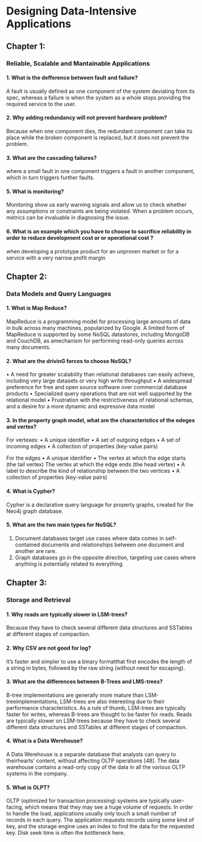 # Designing Data-Intensive Applications
## Chapter 1:
### Reliable, Scalable and Mantainable Applications 

#### 1. What is the defference between fault and failure?
 A fault is usually defined as one component of the system deviating from its spec, whereas a failure is when the system as a whole stops providing the required service to the user. 
 
#### 2. Why adding redundancy will not prevent hardware problem?
Because when one component dies, the redundant component can take its place while the broken component is replaced, but it does not prevent the problem.

#### 3. What are the cascading failures?
where a small fault in one component triggers a fault in another component, which in turn triggers further faults. 

#### 5. What is monitoring?
Monitoring show us early warning signals and allow us to check whether any assumptions or constraints are being violated. When a problem occurs, metrics can be invaluable in diagnosing the issue.

#### 6. What is an example which you have to choose to sacrifice reliability in order to reduce development cost or  or operational cost ?
when developing a prototype product for an unproven market or for a service with a very narrow profit margin


## Chapter 2:
### Data Models and Query Languages

#### 1. What is Map Reduce?
MapReduce is a programming model for processing large amounts of data in bulk across many machines, popularized by Google. A limited form of MapReduce is supported by some NoSQL datastores, including MongoDB and CouchDB, as amechanism for performing read-only queries across many documents.

#### 2. What are the drivinG forces to choose NoSQL?
• A need for greater scalability than relational databases can easily achieve, including very large datasets or very high write throughput
• A widespread preference for free and open source software over commercial database products
• Specialized query operations that are not well supported by the relational model
• Frustration with the restrictiveness of relational schemas, and a desire for a more dynamic and expressive data model 

#### 3. In the property graph model, what are the characteristics of the edeges and vertex?
For vertexes:
• A unique identifier
• A set of outgoing edges
• A set of incoming edges
• A collection of properties (key-value pairs)

For the edges
• A unique identifier
• The vertex at which the edge starts (the tail vertex)
The vertex at which the edge ends (the head vertex)
• A label to describe the kind of relationship between the two vertices
• A collection of properties (key-value pairs)

#### 4. What is Cypher?
Cypher is a declarative query language for property graphs, created for the Neo4j graph database.

#### 5. What are the two main types for NoSQL?
1. Document databases target use cases where data comes in self-contained documents and relationships between one document and another are rare.
2. Graph databases go in the opposite direction, targeting use cases where anything is potentially related to everything.

## Chapter 3:
### Storage and Retrieval

#### 1. Why reads are typically slower in LSM-trees?
Because they have to check several different data structures and SSTables at different stages of compaction.

#### 2. Why CSV are not good for log?
It’s faster and simpler to use a binary formatthat first encodes the length of a string in bytes, followed by the raw string (without need for escaping).

#### 3. What are the differences between B-Trees and LMS-trees?
 B-tree implementations are generally more mature than LSM-treeimplementations, LSM-trees are also interesting due to their performance characteristics. As a rule of thumb, LSM-trees are typically faster for writes, whereas B-trees are thought to be faster for reads. Reads are typically slower on LSM-trees because they have to check several different data structures and SSTables at different stages of compaction.
 
#### 4. What is a Data Werehouse?
A Data Werehouse is a separate database that analysts can query to theirhearts’ content, without affecting OLTP operations [48]. The data warehouse contains a read-only copy of the data in all the various OLTP systems in the company.

#### 5. What is OLPT?
OLTP (optimized for transaction processing) systems are typically user-facing, which means that they may see a huge volume of requests. In order to handle the load, applications usually only touch a small number of records in each query. The application requests records using some kind of key, and the storage engine uses an index to find the data for the requested key. Disk seek time is often the bottleneck here.
